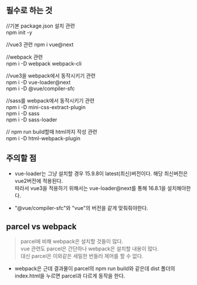 ## 필수로 하는 것
//기본 package.json 설치 관련<br>
npm init -y<br>

//vue3 관련
npm i vue@next<br>

//webpack 관련 <br>
npm i -D webpack webpack-cli<br>

//vue3을 webpack에서 동작시키기 관련<br>
npm i -D vue-loader@next<br>
npm i -D @vue/compiler-sfc<br>

//sass를 webpack에서 동작시키기 관련<br>
npm i -D mini-css-extract-plugin<br>
npm i -D sass<br>
npm i -D sass-loader<br>

// npm run build할때 html까지 작성 관련<br>
npm i -D html-webpack-plugin


## 주의할 점
*  vue-loader는 그냥 설치할 경우 15.9.8이 latest(최신)버전이다. 
해당 최신버전은 vue2버전에 적용된다.  
따라서 vue3을 적용하기 위해서는 vue-loader@next를 통해 16.8.1을 설치해야한다. 

*  "@vue/compiler-sfc"와 "vue"의 버전을 같게 맞춰줘야한다. 


## parcel vs webpack
>parcel에 비해 webpack은 설치할 것들이 많다. <br>
>vue 관련도 parcel은 간단하나 webpack은 설치할 내용이 많다. <br>
>대신 parcel은 이와같은 세밀한 번들러 제어를 할 수 없다.  

* webpack은 근데 결과물이 parcel의 npm run build와 같은데 dist 폴더의 index.html을 누르면 parcel과 다르게 동작을 한다.


